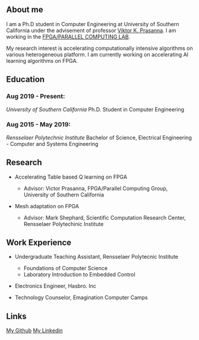 ## About me

I am a Ph.D student in Computer Engineering at University of Southern California under the advisement of professor [Viktor K. Prasanna](https://sites.usc.edu/prasanna/). I am working in the [FPGA/PARALLEL COMPUTING LAB](https://fpga.usc.edu/).

My research interest is accelerating computationally intensive algorithms on various heterogeneous platform. I am currently working on accelerating AI learning algorithms on FPGA.



## Education

### Aug 2019 - Present:
*University of Southern California*
Ph.D. Student in Computer Engineering 


### Aug 2015 - May 2019:
*Rensselaer Polytechnic Institute*
Bachelor of Science, Electrical Engineering - Computer and Systems Engineering 


## Research

* Accelerating Table based Q learning on FPGA
  * Advisor: Victor Prasanna, FPGA/Parallel Computing Group, University of Southern California

* Mesh adaptation on FPGA
  * Advisor: Mark Shephard, Scientific Computation Research Center, Rensselaer Polytechinic Institute
  

## Work Experience

* Undergraduate Teaching Assistant, Rensselaer Polytecnic Institute
  * Foundations of Computer Science
  * Laboratory Introduction to Embedded Control

* Electronics Engineer, Hasbro. Inc

* Technology Counselor, Emagination Computer Camps


## Links
[My Github](https://github.com/CatherineMeng)
[My Linkedin](https://www.linkedin.com/in/yuan-meng-682414137/)
